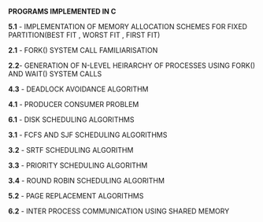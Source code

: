 **PROGRAMS IMPLEMENTED IN C**

**5.1** - IMPLEMENTATION OF MEMORY ALLOCATION SCHEMES FOR FIXED PARTITION(BEST FIT , WORST FIT , FIRST FIT)

**2.1** - FORK() SYSTEM CALL FAMILIARISATION

**2.2**- GENERATION OF N-LEVEL HEIRARCHY OF PROCESSES USING FORK() AND WAIT() SYSTEM CALLS 

**4.3** - DEADLOCK AVOIDANCE ALGORITHM

**4.1** - PRODUCER CONSUMER PROBLEM

**6.1** - DISK SCHEDULING ALGORITHMS

**3.1** - FCFS AND SJF SCHEDULING ALGORITHMS

**3.2** - SRTF SCHEDULING ALGORITHM

**3.3** - PRIORITY SCHEDULING ALGORITHM

**3.4** - ROUND ROBIN SCHEDULING ALGORITHM

**5.2** - PAGE REPLACEMENT ALGORITHMS

**6.2** - INTER PROCESS COMMUNICATION USING SHARED MEMORY

